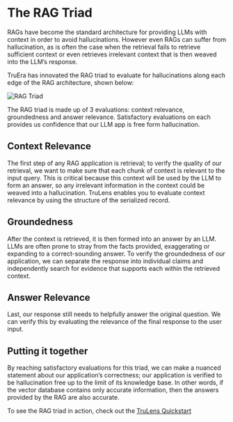 # The RAG Triad

RAGs have become the standard architecture for providing LLMs with context in order to avoid hallucinations. However even RAGs can suffer from hallucination, as is often the case when the retrieval fails to retrieve sufficient context or even retrieves irrelevant context that is then weaved into the LLM’s response.

TruEra has innovated the RAG triad to evaluate for hallucinations along each edge of the RAG architecture, shown below:

![RAG Triad](../assets/images/RAG_Triad.jpg)

The RAG triad is made up of 3 evaluations: context relevance, groundedness and answer relevance. Satisfactory evaluations on each provides us confidence that our LLM app is free form hallucination.

## Context Relevance

The first step of any RAG application is retrieval; to verify the quality of our retrieval, we want to make sure that each chunk of context is relevant to the input query. This is critical because this context will be used by the LLM to form an answer, so any irrelevant information in the context could be weaved into a hallucination. TruLens enables you to evaluate context relevance by using the structure of the serialized record.

## Groundedness

After the context is retrieved, it is then formed into an answer by an LLM. LLMs are often prone to stray from the facts provided, exaggerating or expanding to a correct-sounding answer. To verify the groundedness of our application, we can separate the response into individual claims and independently search for evidence that supports each within the retrieved context.

## Answer Relevance

Last, our response still needs to helpfully answer the original question. We can verify this by evaluating the relevance of the final response to the user input.

## Putting it together

By reaching satisfactory evaluations for this triad, we can make a nuanced statement about our application’s correctness; our application is verified to be hallucination free up to the limit of its knowledge base. In other words, if the vector database contains only accurate information, then the answers provided by the RAG are also accurate.

To see the RAG triad in action, check out the [TruLens Quickstart](./quickstart.ipynb)

